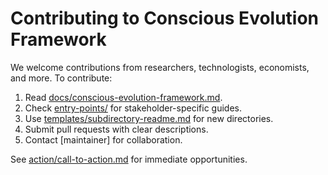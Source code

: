 # Contributing to Conscious Evolution Framework

We welcome contributions from researchers, technologists, economists, and more. To contribute:

1. Read [docs/conscious-evolution-framework.md](docs/conscious-evolution-framework.md).
2. Check [entry-points/](entry-points/) for stakeholder-specific guides.
3. Use [templates/subdirectory-readme.md](templates/subdirectory-readme.md) for new directories.
4. Submit pull requests with clear descriptions.
5. Contact [maintainer] for collaboration.

See [action/call-to-action.md](action/call-to-action.md) for immediate opportunities.
